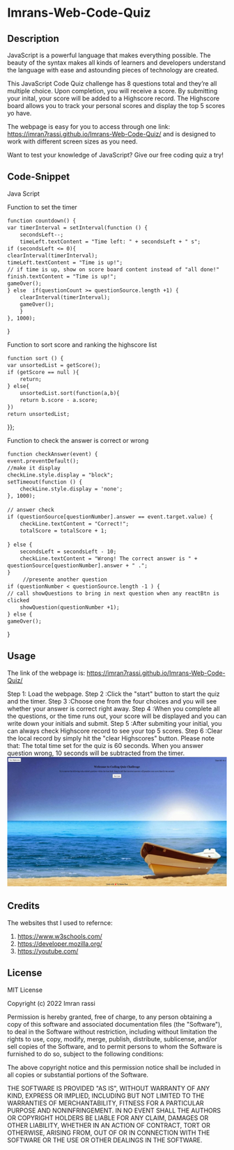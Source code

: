 # Imrans-Web-Code-Quiz

## Description

JavaScript is a powerful language that makes everything possible. The beauty of the syntax makes all kinds of learners and developers understand the language with ease and astounding pieces of technology are created.

This JavaScript Code Quiz challenge has 8 questions total and they’re all multiple choice. Upon completion, you will receive a score. By submitting your inital, your score will be added to a Highscore record. The Highscore board allows you to track your personal scores and display the top 5 scores yo have.

The webpage is easy for you to access through one link:
https://imran7rassi.github.io/Imrans-Web-Code-Quiz/ and is designed to work with different screen sizes as you need.

Want to test your knowledge of JavaScript? Give our free coding quiz a try!

## Code-Snippet

Java Script

Function to set the timer

    function countdown() { 
    var timerInterval = setInterval(function () {
        secondsLeft--;
        timeLeft.textContent = "Time left: " + secondsLeft + " s";
    if (secondsLeft <= 0){
    clearInterval(timerInterval);
    timeLeft.textContent = "Time is up!"; 
    // if time is up, show on score board content instead of "all done!"
    finish.textContent = "Time is up!";
    gameOver();
    } else  if(questionCount >= questionSource.length +1) {
        clearInterval(timerInterval);
        gameOver();
        } 
    }, 1000);
  }

Function to sort score and ranking the highscore list


    function sort () {
    var unsortedList = getScore();
    if (getScore == null ){
        return;
    } else{
        unsortedList.sort(function(a,b){
        return b.score - a.score;
    })
    return unsortedList;
}};

Function to check the answer is correct or wrong

    function checkAnswer(event) {
    event.preventDefault();
    //make it display
    checkLine.style.display = "block";
    setTimeout(function () {
        checkLine.style.display = 'none';
    }, 1000);

    // answer check
    if (questionSource[questionNumber].answer == event.target.value) {
        checkLine.textContent = "Correct!"; 
        totalScore = totalScore + 1;

    } else {
        secondsLeft = secondsLeft - 10;
        checkLine.textContent = "Wrong! The correct answer is " + questionSource[questionNumber].answer + " .";
    }
         //presente another question
    if (questionNumber < questionSource.length -1 ) {
    // call showQuestions to bring in next question when any reactBtn is clicked
        showQuestion(questionNumber +1);
    } else {
    gameOver();
}


## Usage

The link of the webpage is: https://imran7rassi.github.io/Imrans-Web-Code-Quiz/

Step 1: Load the webpage.
Step 2 :Click the "start" button to start the quiz and the timer.
Step 3 :Choose one from the four choices and you will see whether your answer is correct right away.
Step 4 :When you complete all the questions, or the time runs out, your score will be displayed and you can write down your initials and submit.
Step 5 :After submiting your initial, you can always check Highscore record to see your top 5 scores.
Step 6 :Clear the local record by simply hit the "clear Highscores" button.
Please note that: The total time set for the quiz is 60 seconds. When you answer question wrong, 10 seconds will be subtracted from the timer.
<img src="./assets/images/web-code-quiz.jpg/" >


## Credits

The websites thst I used to refernce:
1. https://www.w3schools.com/
2. https://developer.mozilla.org/
3. https://youtube.com/

## License

MIT License

Copyright (c) 2022 Imran rassi

Permission is hereby granted, free of charge, to any person obtaining a copy
of this software and associated documentation files (the "Software"), to deal
in the Software without restriction, including without limitation the rights
to use, copy, modify, merge, publish, distribute, sublicense, and/or sell
copies of the Software, and to permit persons to whom the Software is
furnished to do so, subject to the following conditions:

The above copyright notice and this permission notice shall be included in all
copies or substantial portions of the Software.

THE SOFTWARE IS PROVIDED "AS IS", WITHOUT WARRANTY OF ANY KIND, EXPRESS OR
IMPLIED, INCLUDING BUT NOT LIMITED TO THE WARRANTIES OF MERCHANTABILITY,
FITNESS FOR A PARTICULAR PURPOSE AND NONINFRINGEMENT. IN NO EVENT SHALL THE
AUTHORS OR COPYRIGHT HOLDERS BE LIABLE FOR ANY CLAIM, DAMAGES OR OTHER
LIABILITY, WHETHER IN AN ACTION OF CONTRACT, TORT OR OTHERWISE, ARISING FROM,
OUT OF OR IN CONNECTION WITH THE SOFTWARE OR THE USE OR OTHER DEALINGS IN THE
SOFTWARE.